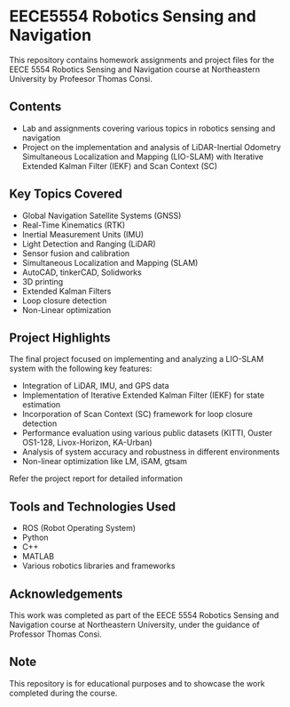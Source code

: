 # EECE5554 Robotics Sensing and Navigation

This repository contains homework assignments and project files for the EECE 5554 Robotics Sensing and Navigation course at Northeastern University by Profeesor Thomas Consi.

## Contents

- Lab and assignments covering various topics in robotics sensing and navigation
- Project on the implementation and analysis of LiDAR-Inertial Odometry Simultaneous Localization and Mapping (LIO-SLAM) with Iterative Extended Kalman Filter (IEKF) and Scan Context (SC)

## Key Topics Covered

- Global Navigation Satellite Systems (GNSS)
- Real-Time Kinematics (RTK)
- Inertial Measurement Units (IMU)
- Light Detection and Ranging (LiDAR)
- Sensor fusion and calibration
- Simultaneous Localization and Mapping (SLAM)
- AutoCAD, tinkerCAD, Solidworks
- 3D printing
- Extended Kalman Filters
- Loop closure detection
- Non-Linear optimization

## Project Highlights

The final project focused on implementing and analyzing a LIO-SLAM system with the following key features:

- Integration of LiDAR, IMU, and GPS data
- Implementation of Iterative Extended Kalman Filter (IEKF) for state estimation
- Incorporation of Scan Context (SC) framework for loop closure detection
- Performance evaluation using various public datasets (KITTI, Ouster OS1-128, Livox-Horizon, KA-Urban)
- Analysis of system accuracy and robustness in different environments
- Non-linear optimization like LM, iSAM, gtsam

Refer the project report for detailed information 

## Tools and Technologies Used

- ROS (Robot Operating System)
- Python
- C++
- MATLAB
- Various robotics libraries and frameworks

## Acknowledgements

This work was completed as part of the EECE 5554 Robotics Sensing and Navigation course at Northeastern University, under the guidance of Professor Thomas Consi.

## Note

This repository is for educational purposes and to showcase the work completed during the course.
